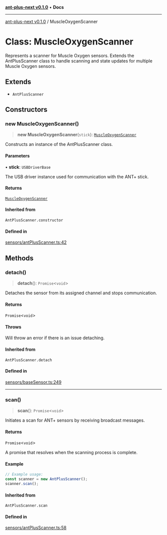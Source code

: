 [**ant-plus-next v0.1.0**](../README.md) • **Docs**

***

[ant-plus-next v0.1.0](../README.md) / MuscleOxygenScanner

# Class: MuscleOxygenScanner

Represents a scanner for Muscle Oxygen sensors.
Extends the AntPlusScanner class to handle scanning and state updates for multiple Muscle Oxygen sensors.

## Extends

- `AntPlusScanner`

## Constructors

### new MuscleOxygenScanner()

> **new MuscleOxygenScanner**(`stick`): [`MuscleOxygenScanner`](MuscleOxygenScanner.md)

Constructs an instance of the AntPlusScanner class.

#### Parameters

• **stick**: `USBDriverBase`

The USB driver instance used for communication with the ANT+ stick.

#### Returns

[`MuscleOxygenScanner`](MuscleOxygenScanner.md)

#### Inherited from

`AntPlusScanner.constructor`

#### Defined in

[sensors/antPlusScanner.ts:42](https://github.com/Benjamin-Stefan/ant-plus-next/blob/f145b7898a90ecdbfec50821d10da351499b1c22/src/sensors/antPlusScanner.ts#L42)

## Methods

### detach()

> **detach**(): `Promise`\<`void`\>

Detaches the sensor from its assigned channel and stops communication.

#### Returns

`Promise`\<`void`\>

#### Throws

Will throw an error if there is an issue detaching.

#### Inherited from

`AntPlusScanner.detach`

#### Defined in

[sensors/baseSensor.ts:249](https://github.com/Benjamin-Stefan/ant-plus-next/blob/f145b7898a90ecdbfec50821d10da351499b1c22/src/sensors/baseSensor.ts#L249)

***

### scan()

> **scan**(): `Promise`\<`void`\>

Initiates a scan for ANT+ sensors by receiving broadcast messages.

#### Returns

`Promise`\<`void`\>

A promise that resolves when the scanning process is complete.

#### Example

```ts
// Example usage:
const scanner = new AntPlusScanner();
scanner.scan();
```

#### Inherited from

`AntPlusScanner.scan`

#### Defined in

[sensors/antPlusScanner.ts:58](https://github.com/Benjamin-Stefan/ant-plus-next/blob/f145b7898a90ecdbfec50821d10da351499b1c22/src/sensors/antPlusScanner.ts#L58)
